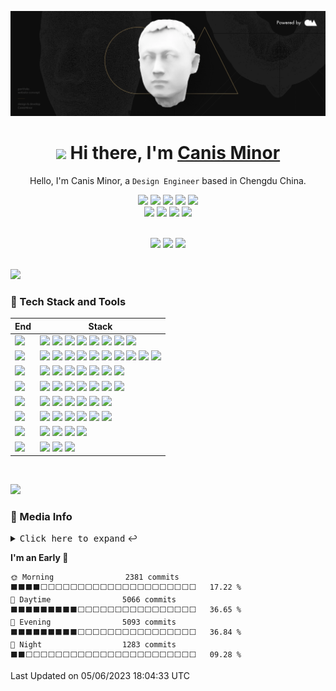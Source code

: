 <div align="center">

![](https://github.com/canisminor1990/canisminor1990/blob/main/assets/banner.webp?raw=true)

<h1 align="center"><img src="https://media.giphy.com/media/VgCDAzcKvsR6OM0uWg/giphy.gif" width="50px" style="max-width: 100%;"> Hi there, I'm <a href="https://github.com/canisminor1990">Canis Minor</a></h1>

Hello, I'm Canis Minor, a `Design Engineer` based in Chengdu China.

![][HTML] ![][JavaScript] ![][TypeScript] ![][CSS] ![][Sh] <br /> [![][website-shield]][website-url] [![][qq-shield]][qq-url] [![][wechat-shield]][wechat-url] [![][follow-shield]][follow-url]

<!-- Lang -->

[HTML]: https://img.shields.io/badge/-HTML-E34F26?style=flat&logo=html5&logoColor=white
[JavaScript]: https://img.shields.io/badge/-JavaScript-C69D00?style=flat&logoColor=white&logo=javascript
[TypeScript]: https://img.shields.io/badge/-TypeScript-2f74c0?style=flat&logoColor=white&logo=typescript
[CSS]: https://img.shields.io/badge/-CSS-254bdd?style=flat&logoColor=white&logo=css3
[Sh]: https://img.shields.io/badge/-Shell-444?style=flat&logoColor=white&logo=powershell

<!-- Social -->

[website-shield]: https://img.shields.io/website?down_message=offline&label=canisminor.cc&up_message=online&url=https%3A%2F%2Fcanisminor.cc
[website-url]: https://canisminor.cc
[qq-shield]: https://img.shields.io/badge/-40073838-white?style=social&logoColor=black&logo=tencentqq
[qq-url]: http://wpa.qq.com/msgrd?v=3&uin=40073838&site=qq&menu=yes
[wechat-shield]: https://img.shields.io/badge/-canisminor-white?style=social&logoColor=black&logo=wechat
[wechat-url]: https://canisminor.cc/img/qrcode.png
[follow-shield]: https://img.shields.io/github/followers/canisminor1990?label=Follow&style=social
[follow-url]: https://github.com/canisminor1990

</div>

<br/>

<div align="center">
<img height="148" src="https://github-readme-stats.vercel.app/api?username=canisminor1990&show_icons=true&theme=radical&title_color=fff&text_color=fff&icon_color=90774f&bg_color=151515"/>

<img height="148" src="https://github-readme-stats.vercel.app/api/top-langs/?username=canisminor1990&layout=compact&title_color=fff&text_color=fff&icon_color=90774f&bg_color=151515"/>

<img height="148" src="https://steam-stat.vercel.app/api?profileName=CanisMinor"/>
</div>

<br/>

![][split]

### 💫 Tech Stack and Tools

| End           | Stack                                                                                                                      |
| ------------- | -------------------------------------------------------------------------------------------------------------------------- |
| ![][Design]   | ![][Adobe] ![][Sketch] ![][Figma] ![][Blender] ![][Cinema4D] ![][Stable Diffusion] ![][SAI] ![][Live2D]                    |
| ![][Frontend] | ![][React] ![][Zustand] ![][ReactSpring] ![][Antd] ![][Styled] ![][Umi] ![][DUMI] ![][Electron] ![][Three] ![][ReactThree] |
| ![][Backend]  | ![][Node] ![][GraphQL] ![][SQLite] ![][MongoDB] ![][PostgreSQL] ![][Nginx] ![][Egg]                                        |
| ![][Devops]   | ![][Docker] ![][GitHub Action] ![][Semantic] ![][Gitmoji] ![][Lobe Commit] ![][Vercel] ![][Prettier]                       |
| ![][IDE]      | ![][Webstorm] ![][DataGrap] ![][VS Code] ![][Sublime] ![][Gitpod] ![][CodeSandbBox]                                        |
| ![][OS]       | ![][MacOS] ![][Win11] ![][Ubuntu] ![][CentOS] ![][Debian] ![][OpenWRT]                                                     |
| ![][Shell]    | ![][iTerm] ![][Windows Terminal] ![][Fish Shell] ![][Oh My Posh]                                                           |
| ![][Other]    | ![][SketchPlugin] ![][ChatGPT] ![][Notion]                                                                                 |

<!-- Title -->

[Design]: https://img.shields.io/badge/-Design-151515?style=flat-square
[Frontend]: https://img.shields.io/badge/-Frontend-151515?style=flat-square
[Backend]: https://img.shields.io/badge/-Backend-151515?style=flat-square
[Devops]: https://img.shields.io/badge/-Devops-151515?style=flat-square
[IDE]: https://img.shields.io/badge/-IDE-151515?style=flat-square
[OS]: https://img.shields.io/badge/-OS-151515?style=flat-square
[Shell]: https://img.shields.io/badge/-Shell-151515?style=flat-square
[Other]: https://img.shields.io/badge/-Other-151515?style=flat-square

<!-- Design -->

[Adobe]: https://img.shields.io/badge/-Adobe-151515?style=flat-square&logoColor=white&logo=adobe
[Sketch]: https://img.shields.io/badge/-Sketch-151515?style=flat-square&logoColor=white&logo=sketch
[Figma]: https://img.shields.io/badge/-Figma-151515?style=flat-square&logoColor=white&logo=figma
[Blender]: https://img.shields.io/badge/-Blender-151515?style=flat-square&logoColor=white&logo=blender
[Cinema4D]: https://img.shields.io/badge/-Cinema4D-151515?style=flat-square&logoColor=white&logo=cinema4d
[SAI]: https://img.shields.io/badge/-SAI-151515?style=flat-square&logoColor=white
[Live2D]: https://img.shields.io/badge/-Live2D-151515?style=flat-square&logoColor=white

<!-- Frontend -->

[React]: https://img.shields.io/badge/-React-151515?style=flat-square&logoColor=white&logo=react
[Antd]: https://img.shields.io/badge/-Ant_Design-151515?style=flat-square&logoColor=white&logo=ant-design
[UMI]: https://img.shields.io/badge/-UMI-151515?style=flat-square&logoColor=white
[DUMI]: https://img.shields.io/badge/-DUMI-151515?style=flat-square&logoColor=white
[Styled]: https://img.shields.io/badge/-Styled_Components-151515?style=flat-square&logo=styled-components&logoColor=white
[Three]: https://img.shields.io/badge/-Three.js-151515?style=flat-square&logoColor=white&logo=threedotjs
[Electron]: https://img.shields.io/badge/-Electron-151515?style=flat-square&logoColor=white&logo=electron
[Zustand]: https://img.shields.io/badge/-🐻_Zustand-151515?style=flat-square
[ReactSpring]: https://img.shields.io/badge/-✌️_React_Spring-151515?style=flat-square
[ReactThree]: https://img.shields.io/badge/-🇨🇭_React_Three-151515?style=flat-square

<!-- Backend -->

[Node]: https://img.shields.io/badge/-Node.js-151515?style=flat-square&logoColor=white&logo=node.js
[Egg]: https://img.shields.io/badge/-Egg-151515?style=flat-square&logoColor=white&logo
[SQLite]: https://img.shields.io/badge/-SQLite-151515?style=flat-square&logoColor=white&logo=sqlite
[PostgreSQL]: https://img.shields.io/badge/-PostgreSQL-151515?style=flat-square&logoColor=white&logo=postgresql
[MongoDB]: https://img.shields.io/badge/-MongoDB-151515?style=flat-square&logoColor=white&logo=mongodb
[Nginx]: https://img.shields.io/badge/-Nginx-151515?style=flat-square&logoColor=white&logo=nginx
[GraphQL]: https://img.shields.io/badge/-GraphQL-151515?style=flat-square&logoColor=white&logo=graphql

<!-- Devops -->

[Docker]: https://img.shields.io/badge/-Docker-151515?style=flat-square&logoColor=white&logo=docker
[GitHub Action]: https://img.shields.io/badge/-GitHub_Actions-151515?style=flat-square&logoColor=white&logo=github
[Gitmoji]: https://img.shields.io/badge/-😉_Gitmoji_Commit_Workflow-151515?style=flat-square
[Lobe Commit]: https://img.shields.io/badge/-🤯_Lobe_Commit-151515?style=flat-square
[Semantic]: https://img.shields.io/badge/-Semantic-151515?style=flat-square&logoColor=white&logo=semanticrelease
[Vercel]: https://img.shields.io/badge/-Vercel-151515?style=flat-square&logoColor=white&logo=vercel
[Prettier]: https://img.shields.io/badge/-Prettier-151515?style=flat-square&logoColor=white&logo=prettier

<!-- IDE -->

[Webstorm]: https://img.shields.io/badge/-Webstorm-151515?style=flat-square&logoColor=white&logo=webstorm
[DataGrap]: https://img.shields.io/badge/-DataGrap-151515?style=flat-square&logoColor=white&logo=datagrip
[VS Code]: https://img.shields.io/badge/-VS_Code-151515?style=flat-square&logoColor=white&logo=visualstudiocode
[Sublime]: https://img.shields.io/badge/-Sublime-151515?style=flat-square&logoColor=white&logo=sublimetext
[Gitpod]: https://img.shields.io/badge/-Gitpod-151515?style=flat-square&logoColor=white&logo=gitpod
[CodeSandbBox]: https://img.shields.io/badge/-Code_Sand_Box-151515?style=flat-square&logoColor=white&logo=codesandbox

<!-- OS -->

[MacOS]: https://img.shields.io/badge/-MacOS-151515?style=flat-square&logoColor=white&logo=apple
[Win11]: https://img.shields.io/badge/-Win11-151515?style=flat-square&logoColor=white&logo=windows11
[Ubuntu]: https://img.shields.io/badge/-Ubuntu-151515?style=flat-square&logoColor=white&logo=ubuntu
[CentOS]: https://img.shields.io/badge/-CentOS-151515?style=flat-square&logoColor=white&logo=centos
[Debian]: https://img.shields.io/badge/-Debian-151515?style=flat-square&logoColor=white&logo=debian
[OpenWRT]: https://img.shields.io/badge/-OpenWRT-151515?style=flat-square&logoColor=white&logo=openwrt

<!-- Shell -->

[iTerm]: https://img.shields.io/badge/-iTerm-151515?style=flat-square&logoColor=white&logo=iterm2
[Windows Terminal]: https://img.shields.io/badge/-Windows_Terminal-151515?style=flat-square&logoColor=white&logo=windowsterminal
[Fish Shell]: https://img.shields.io/badge/-Fish_Shell-151515?style=flat-square&logoColor=white
[Oh My Posh]: https://img.shields.io/badge/-Oh_My_Posh-151515?style=flat-square&logoColor=white

<!-- Other -->

[SketchPlugin]: https://img.shields.io/badge/-Sketch_Plugin_Dev-151515?style=flat-square&logoColor=white&logo=sketch
[ChatGPT]: https://img.shields.io/badge/-ChatGPT-151515?style=flat-square&logoColor=white&logo=openai
[Stable Diffusion]: https://img.shields.io/badge/-🤗_Stable_Diffusion-151515?style=flat-square&logoColor=white
[Notion]: https://img.shields.io/badge/-Notion-151515?style=flat-square&logoColor=white&logo=notion

<br/>

![][split]

### 👀 Media Info

<details>
  <summary><kbd>Click here to expand</kbd> ↩️</summary>
<br>
<div align="center">
  
<img width="390" alt="Left" src="https://raw.githubusercontent.com/canisminor1990/canisminor1990/main/assets/left.svg">
<img width="16"/>
<img width="390" alt="Right" src="https://raw.githubusercontent.com/canisminor1990/canisminor1990/main/assets/right.svg">
  
</div>
  
</details>

<!--START_SECTION:waka-->
**I'm an Early 🐤** 

```text
🌞 Morning                2381 commits        ⬛⬛⬛⬛⬜⬜⬜⬜⬜⬜⬜⬜⬜⬜⬜⬜⬜⬜⬜⬜⬜⬜⬜⬜⬜   17.22 % 
🌆 Daytime                5066 commits        ⬛⬛⬛⬛⬛⬛⬛⬛⬛⬜⬜⬜⬜⬜⬜⬜⬜⬜⬜⬜⬜⬜⬜⬜⬜   36.65 % 
🌃 Evening                5093 commits        ⬛⬛⬛⬛⬛⬛⬛⬛⬛⬜⬜⬜⬜⬜⬜⬜⬜⬜⬜⬜⬜⬜⬜⬜⬜   36.84 % 
🌙 Night                  1283 commits        ⬛⬛⬜⬜⬜⬜⬜⬜⬜⬜⬜⬜⬜⬜⬜⬜⬜⬜⬜⬜⬜⬜⬜⬜⬜   09.28 % 
```



 Last Updated on 05/06/2023 18:04:33 UTC
<!--END_SECTION:waka-->

[split]: https://raw.githubusercontent.com/andreasbm/readme/master/assets/lines/rainbow.png
